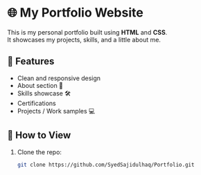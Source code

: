 # 🌐 My Portfolio Website

This is my personal portfolio built using **HTML** and **CSS**.  
It showcases my projects, skills, and a little about me.

## 🚀 Features
- Clean and responsive design  
- About section 👤  
- Skills showcase 🛠  
- Certifications
- Projects / Work samples 💻  

## 📂 How to View
1. Clone the repo:
   ```bash
   git clone https://github.com/SyedSajidulhaq/Portfolio.git

